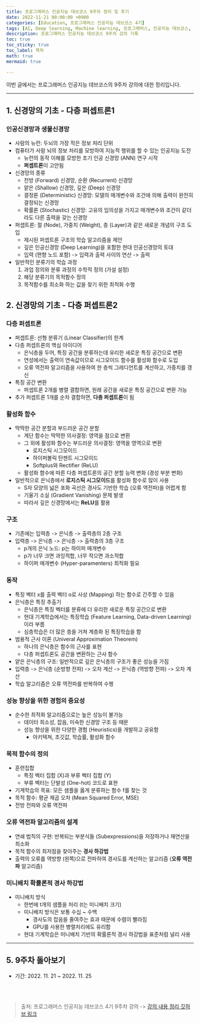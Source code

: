 ```yaml
---
title: 프로그래머스 인공지능 데브코스 9주차 정리 및 후기
date: 2022-11-21 00:00:00 +0900
categories: [Education, 프로그래머스 인공지능 데브코스 4기]
tags: [AI, Deep learning, Machine learning, 프로그래머스, 인공지능 데브코스, K-digital training]
description: 프로그래머스 인공지능 데브코스 9주차 강의 기록
toc: true
toc_sticky: true
toc_label: 목차
math: true
mermaid: true

---
```


이번 글에서는 프로그래머스 인공지능 데브코스의 9주차 강의에 대한 정리입니다. <br/>

---

## 1. 신경망의 기초 - 다층 퍼셉트론1
### 인공신경망과 생물신경망
- 사람의 뉴런: 두뇌의 가장 작은 정보 처리 단위
- 컴퓨터가 사람 뇌의 정보 처리를 모방하여 지능적 행위를 할 수 있는 인공지능 도전
    - 뉴런의 동작 이해를 모방한 초기 인공 신경망 (ANN) 연구 시작
    - **퍼셉트론**이 고안됨
- 신경망의 종류
    - 전방 (Forward) 신경망, 순환 (Recurrent) 신경망
    - 얕은 (Shallow) 신경망, 깊은 (Deep) 신경망
    - 결정론 (Deterministic) 신경망: 모델의 매개변수와 조건에 의해 출력이 완전히 결정되는 신경망
    - 확률론 (Stochastic) 신경망: 고유의 임의성을 가지고 매개변수와 조건이 같더라도 다른 출력을 갖는 신경망
- 퍼셉트론: 절 (Node), 가중치 (Weight), 층 (Layer)과 같은 새로운 개념의 구조 도입
    - 제시된 퍼셉트론 구조의 학습 알고리즘을 제안
    - 깊은 인공신경망 (Deep Learning)을 포함한 현대 인공신경망의 토대
    - 입력 (편향 노드 포함) -> 입력과 출력 사이의 연산 -> 출력
- 일반적인 분류기의 학습 과정
    1. 과업 정의와 분류 과정의 수학적 정의 (가설 설정)
    2. 해당 분류기의 목적함수 정의
    3. 목적함수를 최소화 하는 값을 찾기 위한 최적화 수행

## 2. 신경망의 기초 - 다층 퍼셉트론2
### 다층 퍼셉트론
- 퍼셉트론: 선형 분류기 (Linear Classifier)의 한계
- 다층 퍼셉트론의 핵심 아이디어
    - 은닉층을 두어, 특징 공간을 분류하는데 유리한 새로운 특징 공간으로 변환
    - 연성에서는 출력이 연속값이므로 시그모이드 함수를 활성화 함수로 도입
    - 오류 역전파 알고리즘을 사용하여 한 층씩 그레디언트를 계산하고, 가중치를 갱신
- 특징 공간 변환
    - 퍼셉트론 2개를 병렬 결합하면, 원래 공간을 새로운 특징 공간으로 변환 가능
- 추가 퍼셉트론 1개를 순차 결합하면, **다층 퍼셉트론**이 됨

### 활성화 함수
- 딱딱한 공간 분할과 부드러운 공간 분할
    - 계단 함수는 딱딱한 의사결정: 영역을 점으로 변환
    - 그 외에 활성화 함수는 부드러운 의사결정: 영역을 영역으로 변환
        - 로지스틱 시그모이드
        - 하이퍼볼릭 탄젠트 시그모이드
        - Softplus와 Rectifier (ReLU)
    - 활성화 함수에 따른 다층 퍼셉트론의 공간 분할 능력 변화 (경성 부분 변화)
- 일반적으로 은닉층에서 **로지스틱 시그모이드**를 활성화 함수로 많이 사용
    - S자 모양의 넓은 포화 곡선은 경사도 기반한 학습 (오류 역전파)을 어렵게 함
    - 기울기 소실 (Gradient Vanishing) 문제 발생
    - 따라서 깊은 신경망에서는 **ReLU**를 활용

### 구조
- 기존에는 입력층 -> 은닉층 -> 출력층의 2층 구조
- 입력층 -> 은닉층 -> 은닉층 -> 출력층의 3층 구조
    - p개의 은닉 노드: p는 하이퍼 매개변수
    - p가 너무 크면 과잉적합, 너무 작으면 과소적합
    - 하이퍼 매개변수 (Hyper-paramenters) 최적화 필요

### 동작
- 특징 벡터 x를 출력 벡터 o로 사상 (Mapping) 하는 함수로 간주할 수 있음
- 은닉층은 특징 추출기
    - 은닉층은 특징 벡터를 분류에 더 유리한 새로운 특징 공간으로 변환
    - 현대 기계학습에서는 특징학습 (Feature Learning, Data-driven Learning) 이라 부름
    - 심층학습은 더 많은 층을 거쳐 계층화 된 특징학습을 함
- 범용적 근사 이론 (Univeral Approximation Theorem)
    - 하나의 은닉층은 함수의 근사를 표현
    - 다층 퍼셉트론도 공간을 변환하는 근사 함수
- 얕은 은닉층의 구조: 일반적으로 깊은 은닉층의 구조가 좋은 성능을 가짐
- 입력층 -> 은닉층 (순방향 전파) -> 오차 계산 -> 은닉층 (역방향 전파) -> 오차 계산
- 학습 알고리즘은 오류 역전파를 반복하여 수행

### 성능 향상을 위한 경험의 중요성
- 순수한 최적화 알고리즘으로는 높은 성능이 불가능
    - 데이터 희소성, 잡음, 미숙한 신경망 구조 등 때문
    - 성능 향상을 위한 다양한 경험 (Heuristics)을 개발하고 공유함
        - 아키텍쳐, 초깃값, 학습률, 활성화 함수

### 목적 함수의 정의
- 훈련집합
    - 특징 벡터 집합 (X)과 부류 벡터 집합 (Y)
    - 부류 벡터는 단발성 (One-hot) 코드로 표현
- 기계학습의 목표: 모든 샘플을 옳게 분류하는 함수 f를 찾는 것
- 목적 함수: 평균 제곱 오차 (Mean Squared Error, MSE)
- 전방 전파와 오류 역전파

### 오류 역전파 알고리즘의 설계
- 연쇄 법칙의 구현: 반복되는 부분식들 (Subexpressions)을 저장하거나 재연산을 최소화
- 목적 함수의 최저점을 찾아주는 **경사 하강법**
- 출력의 오류를 역방향 (왼쪽)으로 전파하여 경사도를 계산하는 알고리즘 (**오류 역전파** 알고리즘)

### 미니배치 확률론적 경사 하강법
- 미니배치 방식
    - 한번에 t개의 샘플을 처리 (t는 미니배치 크기)
    - 미니배치 방식은 보통 수십 ~ 수백
        - 경사도의 잡음을 줄여주는 효과 때문에 수렴이 빨라짐
        - GPU를 사용한 병렬처리에도 유리함
    - 현대 기계학습은 미니배치 기반의 확률론적 경사 하강법을 표준처럼 널리 사용

---

## 5. 9주차 돌아보기

- 기간: 2022. 11. 21 ~ 2022. 11. 25



<br/>
<br/>

> 출처: 프로그래머스 인공지능 데브코스 4기 9주차 강의 -> [강의 내용 정리 깃허브 링크](https://github.com/Paul-scpark/AI-dev-course/tree/main/9%EC%A3%BC%EC%B0%A8)

